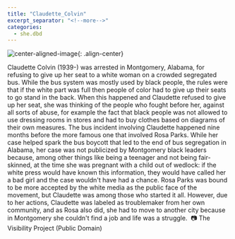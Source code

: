 ```yaml
---
title: "Claudette_Colvin"
excerpt_separator: "<!--more-->"
categories:
  - she.dbd
---
```



![center-aligned-image](https://cdn.pixabay.com/photo/2020/10/26/16/56/man-5687861_1280.png){: .align-center}


Claudette Colvin (1939-) was arrested in Montgomery, Alabama, for refusing to give up her seat to a white woman on a crowded segregated bus. While the bus system was mostly used by black people, the rules were that if the white part was full then people of color had to give up their seats to go stand in the back. When this happened and Claudette refused to give up her seat, she was thinking of the people who fought before her, against all sorts of abuse, for example the fact that black people was not allowed to use dressing rooms in stores and had to buy clothes based on diagrams of their own measures.⁠
The bus incident involving Claudette happened nine months before the more famous one that involved Rosa Parks. While her case helped spark the bus boycott that led to the end of bus segregation in Alabama, her case was not publicized by Montgomery black leaders because, among other things like being a teenager and not being fair-skinned, at the time she was pregnant with a child out of wedlock: if the white press would have known this information, they would have called her a bad girl and the case wouldn't have had a chance. Rosa Parks was bound to be more accepted by the white media as the public face of the movement, but Claudette was among those who started it all. However, due to her actions, Claudette was labeled as troublemaker from her own community, and as Rosa also did, she had to move to another city because in Montgomery she couldn't find a job and life was a struggle.⁠
⁠
📷 The Visibility Project (Public Domain)⁠
